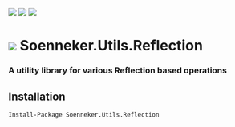 [![](https://img.shields.io/nuget/v/Soenneker.Utils.Reflection.svg?style=for-the-badge)](https://www.nuget.org/packages/Soenneker.Utils.Reflection/)
[![](https://img.shields.io/github/actions/workflow/status/soenneker/soenneker.utils.reflection/publish.yml?style=for-the-badge)](https://github.com/soenneker/soenneker.utils.reflection/actions/workflows/publish.yml)
[![](https://img.shields.io/nuget/dt/Soenneker.Utils.Reflection.svg?style=for-the-badge)](https://www.nuget.org/packages/Soenneker.Utils.Reflection/)

# ![](https://user-images.githubusercontent.com/4441470/224455560-91ed3ee7-f510-4041-a8d2-3fc093025112.png) Soenneker.Utils.Reflection
### A utility library for various Reflection based operations

## Installation

```
Install-Package Soenneker.Utils.Reflection
```
